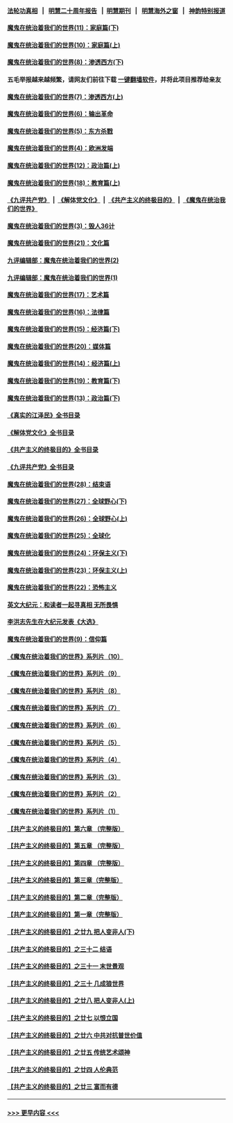#### [法轮功真相](https://github.com/gfw-breaker/truth/blob/master/README.md?t=0) &nbsp;&nbsp;|&nbsp;&nbsp; [明慧二十周年报告](https://github.com/gfw-breaker/mh-reports/blob/master/README.md?t=0) &nbsp;&nbsp;|&nbsp;&nbsp;[明慧期刊](https://github.com/gfw-breaker/mh-qikan) &nbsp;&nbsp;|&nbsp;&nbsp; [明慧海外之窗](https://github.com/gfw-breaker/mh-news/blob/master/README.md?t=0) &nbsp;&nbsp;|&nbsp;&nbsp; [神韵特别报道](https://github.com/gfw-breaker/mh-news/blob/master/shenyun.md?t=0)
#### [魔鬼在统治着我们的世界(11)：家庭篇(下)](../pages/nsc422/n10440961.md?t=12112301) 
#### [魔鬼在统治着我们的世界(10)：家庭篇(上)](../pages/nsc422/n10435448.md?t=12112301) 
#### [魔鬼在统治着我们的世界(8)：渗透西方(下)](../pages/nsc422/n10429603.md?t=12112301) 
#### 五毛举报越来越频繁，请网友们前往下载 [一键翻墙软件](https://github.com/gfw-breaker/ssr-accounts)，并将此项目推荐给亲友
#### [魔鬼在统治着我们的世界(7)：渗透西方(上)](../pages/nsc422/n10426013.md?t=12112301) 
#### [魔鬼在统治着我们的世界(6)：输出革命](../pages/nsc422/n10421536.md?t=12112301) 
#### [魔鬼在统治着我们的世界(5)：东方杀戮](../pages/nsc422/n10417707.md?t=12112301) 
#### [魔鬼在统治着我们的世界(4)：欧洲发端](../pages/nsc422/n10414890.md?t=12112301) 
#### [魔鬼在统治着我们的世界(12)：政治篇(上)](../pages/nsc422/n10444576.md?t=12112301) 
#### [魔鬼在统治着我们的世界(18)：教育篇(上)](../pages/nsc422/n10526970.md?t=12112301) 
#### [《九评共产党》](https://github.com/begood0513/9ping.md/blob/master/README.md) &nbsp;|&nbsp; [《解体党文化》](../../../../jtdwh.md/blob/master/README.md)  &nbsp;|&nbsp; [《共产主义的终极目的》](../../../../gczydzjmd.md/blob/master/README.md) &nbsp;|&nbsp; [《魔鬼在统治我们的世界》](../../../../mgztzwmdsj.md/blob/master/README.md) 
#### [魔鬼在统治着我们的世界(3)：毁人36计](../pages/nsc422/n10411583.md?t=12112301) 
#### [魔鬼在统治着我们的世界(21)：文化篇](../pages/nsc422/n10597706.md?t=12112301) 
#### [九评编辑部：魔鬼在统治着我们的世界(2)](../pages/nsc422/n10410036.md?t=12112301) 
#### [九评编辑部：魔鬼在统治着我们的世界(1)](../pages/nsc422/n10406825.md?t=12112301) 
#### [魔鬼在统治着我们的世界(17)：艺术篇](../pages/nsc422/n10499093.md?t=12112301) 
#### [魔鬼在统治着我们的世界(16)：法律篇](../pages/nsc422/n10485969.md?t=12112301) 
#### [魔鬼在统治着我们的世界(15)：经济篇(下)](../pages/nsc422/n10469975.md?t=12112301) 
#### [魔鬼在统治着我们的世界(20)：媒体篇](../pages/nsc422/n10586579.md?t=12112301) 
#### [魔鬼在统治着我们的世界(14)：经济篇(上)](../pages/nsc422/n10457370.md?t=12112301) 
#### [魔鬼在统治着我们的世界(19)：教育篇(下)](../pages/nsc422/n10564808.md?t=12112301) 
#### [魔鬼在统治着我们的世界(13)：政治篇(下)](../pages/nsc422/n10448270.md?t=12112301) 
#### [《真实的江泽民》全书目录](../pages/nsc422/n13721399.md?t=12112301) 
#### [《解体党文化》全书目录](../pages/nsc422/n13721157.md?t=12112301) 
#### [《共产主义的终极目的》全书目录](../pages/nsc422/n13721048.md?t=12112301) 
#### [《九评共产党》全书目录](../pages/nsc422/n13708085.md?t=12112301) 
#### [魔鬼在统治着我们的世界(28)：结束语](../pages/nsc422/n10936246.md?t=12112301) 
#### [魔鬼在统治着我们的世界(27)：全球野心(下)](../pages/nsc422/n10928319.md?t=12112301) 
#### [魔鬼在统治着我们的世界(26)：全球野心(上)](../pages/nsc422/n10900318.md?t=12112301) 
#### [魔鬼在统治着我们的世界(25)：全球化](../pages/nsc422/n10788205.md?t=12112301) 
#### [魔鬼在统治着我们的世界(24)：环保主义(下)](../pages/nsc422/n10695307.md?t=12112301) 
#### [魔鬼在统治着我们的世界(23)：环保主义(上)](../pages/nsc422/n10688613.md?t=12112301) 
#### [魔鬼在统治着我们的世界(22)：恐怖主义](../pages/nsc422/n10614727.md?t=12112301) 
#### [英文大纪元：和读者一起寻真相 无所畏惧](../pages/nsc422/n12542027.md?t=12112301) 
#### [李洪志先生在大纪元发表《大选》](../pages/nsc422/n12534746.md?t=12112301) 
#### [魔鬼在统治着我们的世界(9)：信仰篇](../pages/nsc422/n10432159.md?t=12112301) 
#### [《魔鬼在统治着我们的世界》系列片（10）](../pages/nsc422/n12292670.md?t=12112301) 
#### [《魔鬼在统治着我们的世界》系列片（9）](../pages/nsc422/n12290859.md?t=12112301) 
#### [《魔鬼在统治着我们的世界》系列片（8）](../pages/nsc422/n12287445.md?t=12112301) 
#### [《魔鬼在统治着我们的世界》系列片（7）](../pages/nsc422/n12283425.md?t=12112301) 
#### [《魔鬼在统治着我们的世界》系列片（6）](../pages/nsc422/n12282314.md?t=12112301) 
#### [《魔鬼在统治着我们的世界》系列片（5）](../pages/nsc422/n12281419.md?t=12112301) 
#### [《魔鬼在统治着我们的世界》系列片（4）](../pages/nsc422/n12274024.md?t=12112301) 
#### [《魔鬼在统治着我们的世界》系列片（3）](../pages/nsc422/n12271322.md?t=12112301) 
#### [《魔鬼在统治着我们的世界》系列片（2）](../pages/nsc422/n12269049.md?t=12112301) 
#### [《魔鬼在统治着我们的世界》系列片（1）](../pages/nsc422/n12267575.md?t=12112301) 
#### [【共产主义的终极目的】第六章 （完整版）](../pages/nsc422/n11428913.md?t=12112301) 
#### [【共产主义的终极目的】第五章 （完整版）](../pages/nsc422/n11428912.md?t=12112301) 
#### [【共产主义的终极目的】第四章 （完整版）](../pages/nsc422/n11428907.md?t=12112301) 
#### [【共产主义的终极目的】第三章（完整版）](../pages/nsc422/n11428848.md?t=12112301) 
#### [【共产主义的终极目的】第二章（完整版）](../pages/nsc422/n11428831.md?t=12112301) 
#### [【共产主义的终极目的】第一章（完整版）](../pages/nsc422/n11417651.md?t=12112301) 
#### [【共产主义的终极目的】之廿九 把人变非人(下)](../pages/nsc422/n11344140.md?t=12112301) 
#### [【共产主义的终极目的】之三十二 结语](../pages/nsc422/n11360535.md?t=12112301) 
#### [【共产主义的终极目的】之三十一 末世景观](../pages/nsc422/n11351129.md?t=12112301) 
#### [【共产主义的终极目的】之三十 几成狼世界](../pages/nsc422/n11348280.md?t=12112301) 
#### [【共产主义的终极目的】之廿八 把人变非人(上)](../pages/nsc422/n11340492.md?t=12112301) 
#### [【共产主义的终极目的】之廿七 以恨立国](../pages/nsc422/n11336944.md?t=12112301) 
#### [【共产主义的终极目的】之廿六 中共对抗普世价值](../pages/nsc422/n11324785.md?t=12112301) 
#### [【共产主义的终极目的】之廿五 传统艺术颂神](../pages/nsc422/n11296396.md?t=12112301) 
#### [【共产主义的终极目的】之廿四 人伦典范](../pages/nsc422/n11296397.md?t=12112301) 
#### [【共产主义的终极目的】之廿三 富而有德](../pages/nsc422/n11283598.md?t=12112301) 

----
#### [ >>> 更早内容 <<< ](../indexes/nsc422-earlier.md)
